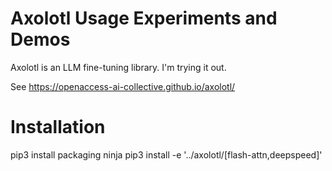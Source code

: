 # Axolotl Usage Experiments and Demos
Axolotl is an LLM fine-tuning library. I'm trying it out.

See https://openaccess-ai-collective.github.io/axolotl/

# Installation
pip3 install packaging ninja
pip3 install -e '../axolotl/[flash-attn,deepspeed]'